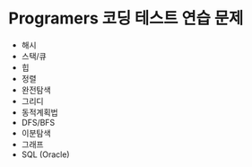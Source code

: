 # Programers 코딩 테스트 연습 문제 

* 해시
* 스택/큐 
* 힙
* 정렬
* 완전탐색
* 그리디
* 동적계획법
* DFS/BFS
* 이분탐색
* 그래프
* SQL (Oracle)
